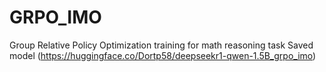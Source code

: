 # GRPO_IMO
Group Relative Policy Optimization training for math reasoning task
Saved model (https://huggingface.co/Dortp58/deepseekr1-qwen-1.5B_grpo_imo)
